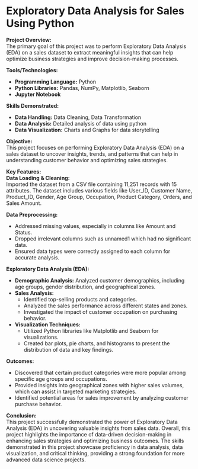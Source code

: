# Exploratory Data Analysis for Sales Using Python

**Project Overview:**  
The primary goal of this project was to perform Exploratory Data Analysis (EDA) on a sales dataset to extract meaningful insights that can help optimize business strategies and improve decision-making processes.

**Tools/Technologies:**

- **Programming Language:** Python
- **Python Libraries:** Pandas, NumPy, Matplotlib, Seaborn
- **Jupyter Notebook**

**Skills Demonstrated:**

- **Data Handling:** Data Cleaning, Data Transformation
- **Data Analysis:** Detailed analysis of data using python
- **Data Visualization:** Charts and Graphs for data storytelling

**Objective:**  
This project focuses on performing Exploratory Data Analysis (EDA) on a sales dataset to uncover insights, trends, and patterns that can help in understanding customer behavior and optimizing sales strategies.

**Key Features:**  
**Data Loading & Cleaning:**  
Imported the dataset from a CSV file containing 11,251 records with 15 attributes. The dataset includes various fields like User_ID, Customer Name, Product_ID, Gender, Age Group, Occupation, Product Category, Orders, and Sales Amount.

**Data Preprocessing:**

- Addressed missing values, especially in columns like Amount and Status.
- Dropped irrelevant columns such as unnamed1 which had no significant data.
- Ensured data types were correctly assigned to each column for accurate analysis.

**Exploratory Data Analysis (EDA):**

- **Demographic Analysis:** Analyzed customer demographics, including age groups, gender distribution, and geographical zones.
- **Sales Analysis:**
  - Identified top-selling products and categories.
  - Analyzed the sales performance across different states and zones.
  - Investigated the impact of customer occupation on purchasing behavior.
- **Visualization Techniques:**
  - Utilized Python libraries like Matplotlib and Seaborn for visualizations.
  - Created bar plots, pie charts, and histograms to present the distribution of data and key findings.

**Outcomes:**

- Discovered that certain product categories were more popular among specific age groups and occupations.
- Provided insights into geographical zones with higher sales volumes, which can assist in targeted marketing strategies.
- Identified potential areas for sales improvement by analyzing customer purchase behavior.

**Conclusion:**  
This project successfully demonstrated the power of Exploratory Data Analysis (EDA) in uncovering valuable insights from sales data. Overall, this project highlights the importance of data-driven decision-making in enhancing sales strategies and optimizing business outcomes. The skills demonstrated in this project showcase proficiency in data analysis, data visualization, and critical thinking, providing a strong foundation for more advanced data science projects.
